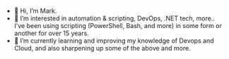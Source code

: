 - 👋 Hi, I’m Mark.
- 👀 I’m interested in automation & scripting, DevOps, .NET tech, more..
   I've been using scripting (PowerShell, Bash, and more) in some form or another for over 15 years.
- 🌱 I’m currently learning and improving my knowledge of Devops and Cloud, and also sharpening up some of the above and more.

<!---
  - I'm also branching out into a little Python..
- 💞️ I’m looking to collaborate on ...
- 📫 How to reach me ...
<!---
MarkE0/MarkE0 is a ✨ special ✨ repository because its `README.md` (this file) appears on your GitHub profile.
You can click the Preview link to take a look at your changes.
--->
